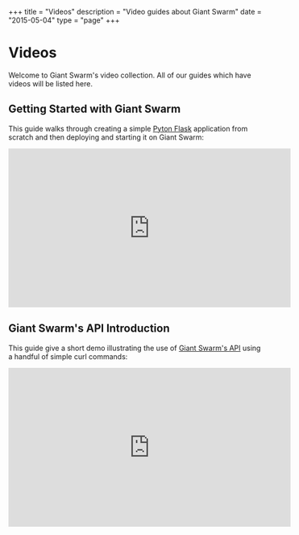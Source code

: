 +++
title = "Videos"
description = "Video guides about Giant Swarm"
date = "2015-05-04"
type = "page"
+++

# Videos

Welcome to Giant Swarm's video collection. All of our guides which have videos will be listed here.

## Getting Started with Giant Swarm
This guide walks through creating a simple [Pyton Flask](http://flask.pocoo.org/) application from scratch and then deploying and starting it on Giant Swarm:

<iframe src="https://player.vimeo.com/video/127507942" width="560" height="315" frameborder="0" webkitallowfullscreen mozallowfullscreen allowfullscreen></iframe>

## Giant Swarm's API Introduction

This guide give a short demo illustrating the use of [Giant Swarm's API](/reference/api/) using a handful of simple curl commands:

<iframe src="https://player.vimeo.com/video/128089952" width="560" height="315" frameborder="0" webkitallowfullscreen mozallowfullscreen allowfullscreen></iframe>